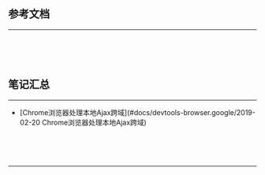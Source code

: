 ## 参考文档

---





<br/><br/><br/>



## 笔记汇总

---

* [Chrome浏览器处理本地Ajax跨域](#docs/devtools-browser.google/2019-02-20 Chrome浏览器处理本地Ajax跨域)



<br/><br/><br/>

---

